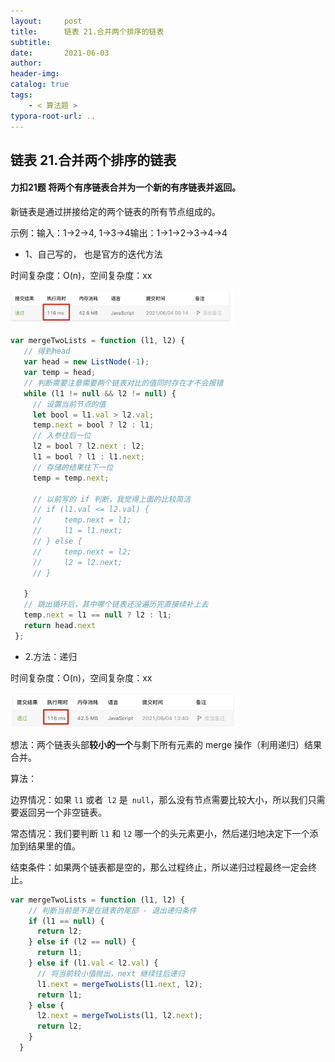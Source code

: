 ```yaml
---
layout:     post
title:      链表 21.合并两个排序的链表
subtitle:  
date:       2021-06-03
author:     
header-img: 
catalog: true
tags:
    - < 算法题 >
typora-root-url: ..
---
```


## 链表 21.合并两个排序的链表

#### 力扣21题  将两个有序链表合并为一个新的有序链表并返回。

新链表是通过拼接给定的两个链表的所有节点组成的。         

示例：输入：1->2->4, 1->3->4输出：1->1->2->3->4->4

- 1、自己写的， 也是官方的迭代方法     

时间复杂度：O(n)，空间复杂度：xx

  <img src="/../img/assets_2019/image-20210604001540035.png" alt="image-20210604001540035" style="zoom:35%;" />  

 ```javascript
 var mergeTwoLists = function (l1, l2) {
    // 得到head            
    var head = new ListNode(-1);
    var temp = head;
    // 判断需要注意需要两个链表对比的值同时存在才不会报错
    while (l1 != null && l2 != null) {
      // 设置当前节点的值
      let bool = l1.val > l2.val;
      temp.next = bool ? l2 : l1;
      // 入参往后一位
      l2 = bool ? l2.next : l2;
      l1 = bool ? l1 : l1.next;
      // 存储的结果往下一位
      temp = temp.next;
      
      // 以前写的 if 判断，我觉得上面的比较简洁
      // if (l1.val <= l2.val) {
      //     temp.next = l1;
      //     l1 = l1.next;
      // } else {
      //     temp.next = l2;
      //     l2 = l2.next;
      // }
      
    }
    // 跳出循环后，其中哪个链表还没遍历完直接续补上去
    temp.next = l1 == null ? l2 : l1;
    return head.next
  };
 ```

- 2.方法：递归 

时间复杂度：O(n)，空间复杂度：xx

<img src="/../img/assets_2019/image-20210604134053931.png" alt="image-20210604134053931" style="zoom:35%;" />



想法：两个链表头部**较小的一个**与剩下所有元素的 merge 操作（利用递归）结果合并。        

算法：     

边界情况：如果 `l1` 或者` l2` 是` null`，那么没有节点需要比较大小，所以我们只需要返回另一个非空链表。        

常态情况：我们要判断 `l1` 和 `l2` 哪一个的头元素更小，然后递归地决定下一个添加到结果里的值。        

结束条件：如果两个链表都是空的，那么过程终止，所以递归过程最终一定会终止。      

```javascript
var mergeTwoLists = function (l1, l2) {
    // 判断当前是不是在链表的尾部 - 退出递归条件
    if (l1 == null) {
      return l2;
    } else if (l2 == null) {
      return l1;
    } else if (l1.val < l2.val) {
      // 将当前较小值抛出，next 继续往后递归
      l1.next = mergeTwoLists(l1.next, l2);
      return l1;
    } else {
      l2.next = mergeTwoLists(l1, l2.next);
      return l2;
    }
  }
```



